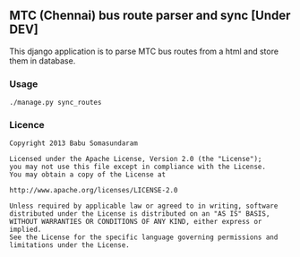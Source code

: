 ## MTC (Chennai) bus route parser and sync [Under DEV]

This django application is to parse MTC bus routes from a html and store them in database.

### Usage

`./manage.py sync_routes`

### Licence

```
Copyright 2013 Babu Somasundaram

Licensed under the Apache License, Version 2.0 (the "License");
you may not use this file except in compliance with the License.
You may obtain a copy of the License at

http://www.apache.org/licenses/LICENSE-2.0

Unless required by applicable law or agreed to in writing, software
distributed under the License is distributed on an "AS IS" BASIS,
WITHOUT WARRANTIES OR CONDITIONS OF ANY KIND, either express or implied.
See the License for the specific language governing permissions and
limitations under the License.
```
